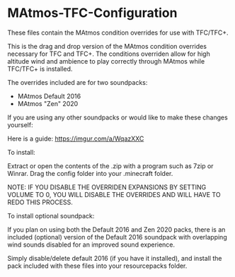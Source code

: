 # MAtmos-TFC-Configuration
These files contain the MAtmos condition overrides for use with TFC/TFC+.

This is the drag and drop version of the MAtmos condition overrides necessary for TFC and TFC+.
The conditions overriden allow for high altitude wind and ambience to play correctly through MAtmos while TFC/TFC+ is installed.

The overrides included are for two soundpacks:
   - MAtmos Default 2016
   - MAtmos "Zen"  2020


If you are using any other soundpacks or would like to make these changes yourself:

Here is a guide: https://imgur.com/a/WqazXXC



To install:

Extract or open the contents of the .zip with a program such as 7zip or Winrar.
Drag the config folder into your .minecraft folder.

NOTE: IF YOU DISABLE THE OVERRIDEN EXPANSIONS BY SETTING VOLUME TO 0, YOU WILL DISABLE THE OVERRIDES AND WILL HAVE TO REDO THIS PROCESS.



To install optional soundpack:

If you plan on using both the Default 2016 and Zen 2020 packs, there is an included (optional) version
of the Default 2016 soundpack with overlapping wind sounds disabled for an improved sound experience. 

Simply disable/delete default 2016 (if you have it installed), and install the pack included with these files into your resourcepacks folder.
